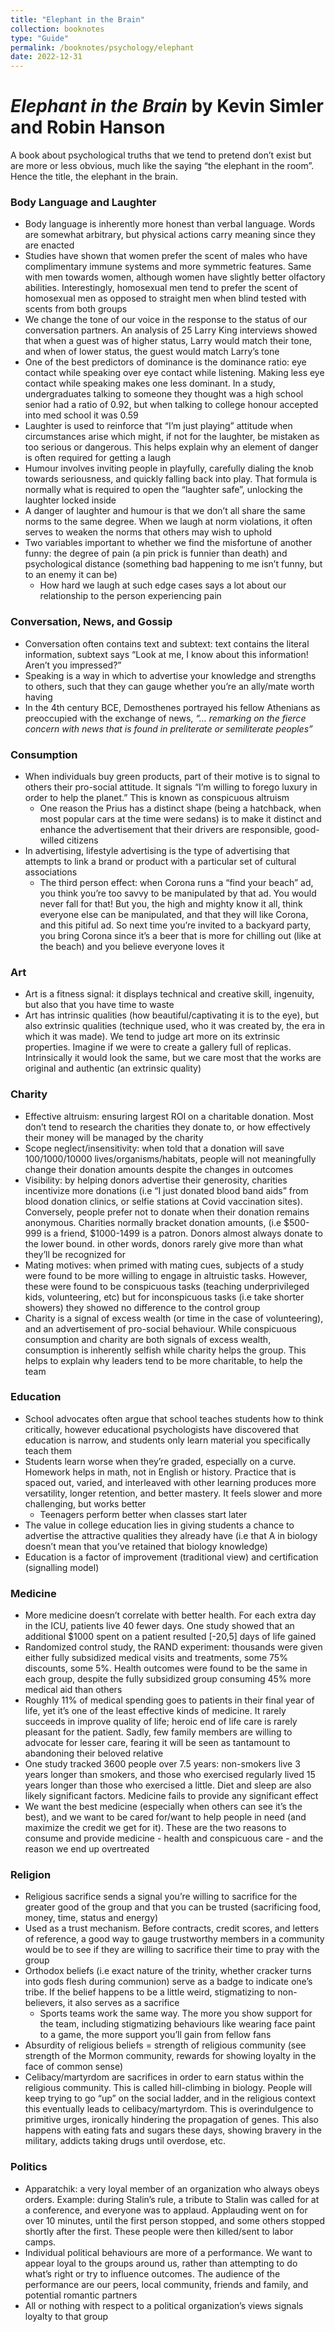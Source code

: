 ```yaml
---
title: "Elephant in the Brain"
collection: booknotes
type: "Guide"
permalink: /booknotes/psychology/elephant
date: 2022-12-31
---
```


# *Elephant in the Brain* by Kevin Simler and Robin Hanson
A book about psychological truths that we tend to pretend don’t exist but are more or less obvious, much like the saying “the elephant in the room”. Hence the title, the elephant in the brain.

### Body Language and Laughter
* Body language is inherently more honest than verbal language. Words are somewhat arbitrary, but physical actions carry meaning since they are enacted
* Studies have shown that women prefer the scent of males who have complimentary immune systems and more symmetric features. Same with men towards women, although women have slightly better olfactory abilities. Interestingly, homosexual men tend to prefer the scent of homosexual men as opposed to straight men when blind tested with scents from both groups
* We change the tone of our voice in the response to the status of our conversation partners. An analysis of 25 Larry King interviews showed that when a guest was of higher status, Larry would match their tone, and when of lower status, the guest would match Larry’s tone
* One of the best predictors of dominance is the dominance ratio: eye contact while speaking over eye contact while listening. Making less eye contact while speaking makes one less dominant. In a study, undergraduates talking to someone they thought was a high school senior had a ratio of 0.92, but when talking to college honour accepted into med school it was 0.59
* Laughter is used to reinforce that “I’m just playing” attitude when circumstances arise which might, if not for the laughter, be mistaken as too serious or dangerous. This helps explain why an element of danger is often required for getting a laugh
* Humour involves inviting people in playfully, carefully dialing the knob towards seriousness, and quickly falling back into play. That formula is normally what is required to open the “laughter safe”, unlocking the laughter locked inside
* A danger of laughter and humour is that we don’t all share the same norms to the same degree. When we laugh at norm violations, it often serves to weaken the norms that others may wish to uphold
* Two variables important to whether we find the misfortune of another funny: the degree of pain (a pin prick is funnier than death) and psychological distance (something bad happening to me isn’t funny, but to an enemy it can be)
     * How hard we laugh at such edge cases says a lot about our relationship to the person experiencing pain
### Conversation, News, and Gossip
* Conversation often contains text and subtext: text contains the literal information, subtext says “Look at me, I know about this information! Aren’t you impressed?”
* Speaking is a way in which to advertise your knowledge and strengths to others, such that they can gauge whether you’re an ally/mate worth having
* In the 4th century BCE, Demosthenes portrayed his fellow Athenians as preoccupied with the exchange of news, *“… remarking on the fierce concern with news that is found in preliterate or semiliterate peoples”*
### Consumption
* When individuals buy green products, part of their motive is to signal to others their pro-social attitude. It signals “I’m willing to forego luxury in order to help the planet.” This is known as conspicuous altruism
    * One reason the Prius has a distinct shape (being a hatchback, when most popular cars at the time were sedans) is to make it distinct and enhance the advertisement that their drivers are responsible, good-willed citizens 
* In advertising, lifestyle advertising is the type of advertising that attempts to link a brand or product with a particular set of cultural associations
    * The third person effect: when Corona runs a “find your beach” ad, you think you’re too savvy to be manipulated by that ad. You would never fall for that! But you, the high and mighty know it all, think everyone else can be manipulated, and that they will like Corona, and this pitiful ad. So next time you’re invited to a backyard party, you bring Corona since it’s a beer that is more for chilling out (like at the beach) and you believe everyone loves it

### Art
* Art is a fitness signal: it displays technical and creative skill, ingenuity, but also that you have time to waste
* Art has intrinsic qualities (how beautiful/captivating it is to the eye), but also extrinsic qualities (technique used, who it was created by, the era in which it was made). We tend to judge art more on its extrinsic properties. Imagine if we were to create a gallery full of replicas. Intrinsically it would look the same, but we care most that the works are original and authentic (an extrinsic quality)
### Charity
* Effective altruism: ensuring largest ROI on a charitable donation. Most don’t tend to research the charities they donate to, or how effectively their money will be managed by the charity
* Scope neglect/insensitivity: when told that a donation will save 100/1000/10000 lives/organisms/habitats, people will not meaningfully change their donation amounts despite the changes in outcomes
* Visibility: by helping donors advertise their generosity, charities incentivize more donations (i.e “I just donated blood band aids” from blood donation clinics, or selfie stations at Covid vaccination sites). Conversely, people prefer not to donate when their donation remains anonymous. Charities normally bracket donation amounts, (i.e $500-999 is a friend, $1000-1499 is a patron. Donors almost always donate to the lower bound. in other words, donors rarely give more than what they’ll be recognized for
* Mating motives: when primed with mating cues, subjects of a study were found to be more willing to engage in altruistic tasks. However, these were found to be conspicuous tasks (teaching underprivileged kids, volunteering, etc) but for inconspicuous tasks (i.e take shorter showers) they showed no difference to the control group 
* Charity is a signal of excess wealth (or time in the case of volunteering), and an advertisement of pro-social behaviour. While conspicuous consumption and charity are both signals of excess wealth, consumption is inherently selfish while charity helps the group. This helps to explain why leaders tend to be more charitable, to help the team
### Education
* School advocates often argue that school teaches students how to think critically, however educational psychologists have discovered that education is narrow, and students only learn material you specifically teach them
* Students learn worse when they’re graded, especially on a curve. Homework helps in math, not in English or history. Practice that is spaced out, varied, and interleaved with other learning produces more versatility, longer retention, and better mastery. It feels slower and more challenging, but works better
    * Teenagers perform better when classes start later
* The value in college education lies in giving students a chance to advertise the attractive qualities they already have (i.e that A in biology doesn’t mean that you’ve retained that biology knowledge)
* Education is a factor of improvement (traditional view) and certification (signalling model)
### Medicine
* More medicine doesn’t correlate with better health. For each extra day in the ICU, patients live 40 fewer days. One study showed that an additional $1000 spent on a patient resulted [-20,5] days of life gained
* Randomized control study, the RAND experiment: thousands were given either fully subsidized medical visits and treatments, some 75% discounts, some 5%. Health outcomes were found to be the same in each group, despite the fully subsidized group consuming 45% more medical aid than others
* Roughly 11% of medical spending goes to patients in their final year of life, yet it’s one of the least effective kinds of medicine. It rarely succeeds in improve quality of life; heroic end of life care is rarely pleasant for the patient. Sadly, few family members are willing to advocate for lesser care, fearing it will be seen as tantamount to abandoning their beloved relative
* One study tracked 3600 people over 7.5 years: non-smokers live 3 years longer than smokers, and those who exercised regularly lived 15 years longer than those who exercised a little. Diet and sleep are also likely significant factors. Medicine fails to provide any significant effect
* We want the best medicine (especially when others can see it’s the best), and we want to be cared for/want to help people in need (and maximize the credit we get for it). These are the two reasons to consume and provide medicine - health and conspicuous care - and the reason we end up overtreated
### Religion
* Religious sacrifice sends a signal you’re willing to sacrifice for the greater good of the group and that you can be trusted (sacrificing food, money, time, status and energy)
* Used as a trust mechanism. Before contracts, credit scores, and letters of reference, a good way to gauge trustworthy members in a community would be to see if they are willing to sacrifice their time to pray with the group
* Orthodox beliefs (i.e exact nature of the trinity, whether cracker turns into gods flesh during communion) serve as a badge to indicate one’s tribe. If the belief happens to be a little weird, stigmatizing to non-believers, it also serves as a sacrifice
    * Sports teams work the same way. The more you show support for the team, including stigmatizing behaviours like wearing face paint to a game, the more support you’ll gain from fellow fans
* Absurdity of religious beliefs = strength of religious community (see strength of the Mormon community, rewards for showing loyalty in the face of common sense)
* Celibacy/martyrdom are sacrifices in order to earn status within the religious community. This is called hill-climbing in biology. People will keep trying to go “up” on the social ladder, and in the religious context this eventually leads to celibacy/martyrdom. This is overindulgence to primitive urges, ironically hindering the propagation of genes. This also happens with eating fats and sugars these days, showing bravery in the military, addicts taking drugs until overdose, etc.
### Politics
* Apparatchik: a very loyal member of an organization who always obeys orders. Example: during Stalin’s rule, a tribute to Stalin was called for at a conference, and everyone was to applaud. Applauding went on for over 10 minutes, until the first person stopped, and some others stopped shortly after the first. These people were then killed/sent to labor camps.
* Individual political behaviours are more of a performance. We want to appear loyal to the groups around us, rather than attempting to do what’s right or try to influence outcomes. The audience of the performance are our peers, local community, friends and family, and potential romantic partners
* All or nothing with respect to a political organization’s views signals loyalty to that group
